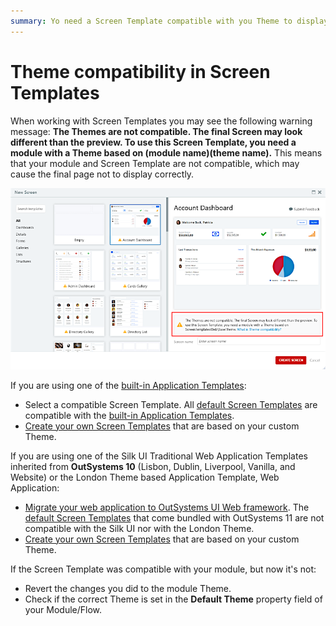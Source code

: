 ```yaml
---
summary: Yo need a Screen Template compatible with you Theme to display the final page properly.
---
```


# Theme compatibility in Screen Templates

<a id="helpid-30171"></a>

When working with Screen Templates you may see the following warning message: **The Themes are not compatible. The final Screen may look different than the preview. To use this Screen Template, you need a module with a Theme based on (module name)\(theme name).** This means that your module and Screen Template are not compatible, which may cause the final page not to display correctly.

![](images/template-layout-theme-mismatch.png)

If you are using one of the [built-in Application Templates](<../../application-templates/intro.md>):

* Select a compatible Screen Template. All [default Screen Templates](<https://www.outsystems.com/outsystems-ui/screens/>) are compatible with the [built-in Application Templates](<../../application-templates/intro.md>).
* [Create your own Screen Templates](<../screen-templates-create/intro.md>) that are based on your custom Theme.

If you are using one of the Silk UI Traditional Web Application Templates inherited from **OutSystems 10** (Lisbon, Dublin, Liverpool, Vanilla, and Website) or the London Theme based Application Template, Web Application:

* [Migrate your web application to OutSystems UI Web framework](<https://success.outsystems.com/Support/Enterprise_Customers/Upgrading/Migrating_UI_of_the_Silk_Web_applications_to_OutSystems_UI_Framework>). The [default Screen Templates](<https://www.outsystems.com/outsystems-ui/screens/>) that come bundled with OutSystems 11 are not compatible with the Silk UI nor with the London Theme.
* [Create your own Screen Templates](<../screen-templates-create/intro.md>) that are based on your custom Theme.

If the Screen Template was compatible with your module, but now it's not:
 
* Revert the changes you did to the module Theme. 
* Check if the correct Theme is set in the **Default Theme** property field of your Module/Flow.

